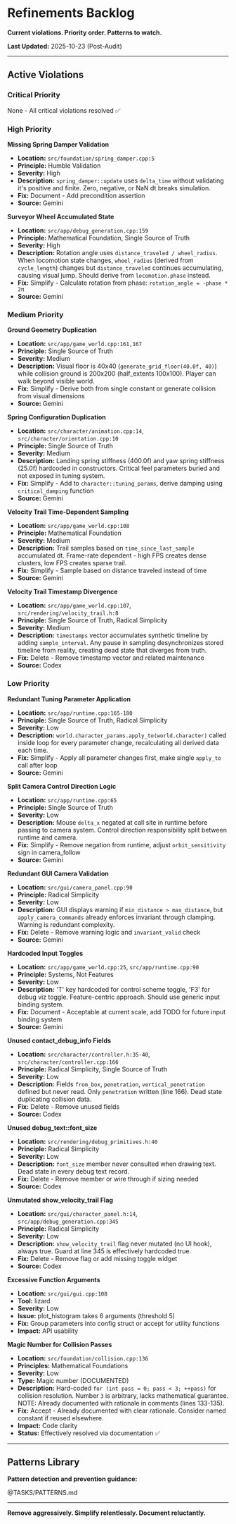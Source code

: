 # Refinements Backlog

**Current violations. Priority order. Patterns to watch.**

**Last Updated:** 2025-10-23 (Post-Audit)

---

## Active Violations

### Critical Priority

None - All critical violations resolved ✅

### High Priority

**Missing Spring Damper Validation**
- **Location:** `src/foundation/spring_damper.cpp:5`
- **Principle:** Humble Validation
- **Severity:** High
- **Description:** `spring_damper::update` uses `delta_time` without validating it's positive and finite. Zero, negative, or NaN dt breaks simulation.
- **Fix:** Document - Add precondition assertion
- **Source:** Gemini

**Surveyor Wheel Accumulated State**
- **Location:** `src/app/debug_generation.cpp:159`
- **Principle:** Mathematical Foundation, Single Source of Truth
- **Severity:** High
- **Description:** Rotation angle uses `distance_traveled / wheel_radius`. When locomotion state changes, `wheel_radius` (derived from `cycle_length`) changes but `distance_traveled` continues accumulating, causing visual jump. Should derive from `locomotion.phase` instead.
- **Fix:** Simplify - Calculate rotation from phase: `rotation_angle = -phase * 2π`
- **Source:** Gemini

### Medium Priority

**Ground Geometry Duplication**
- **Location:** `src/app/game_world.cpp:161,167`
- **Principle:** Single Source of Truth
- **Severity:** Medium
- **Description:** Visual floor is 40x40 (`generate_grid_floor(40.0f, 40)`) while collision ground is 200x200 (half_extents 100x100). Player can walk beyond visible world.
- **Fix:** Simplify - Derive both from single constant or generate collision from visual dimensions
- **Source:** Gemini

**Spring Configuration Duplication**
- **Location:** `src/character/animation.cpp:14`, `src/character/orientation.cpp:10`
- **Principle:** Single Source of Truth
- **Severity:** Medium
- **Description:** Landing spring stiffness (400.0f) and yaw spring stiffness (25.0f) hardcoded in constructors. Critical feel parameters buried and not exposed in tuning system.
- **Fix:** Simplify - Add to `character::tuning_params`, derive damping using `critical_damping` function
- **Source:** Gemini

**Velocity Trail Time-Dependent Sampling**
- **Location:** `src/app/game_world.cpp:108`
- **Principle:** Mathematical Foundation
- **Severity:** Medium
- **Description:** Trail samples based on `time_since_last_sample` accumulated dt. Frame-rate dependent - high FPS creates dense clusters, low FPS creates sparse trail.
- **Fix:** Simplify - Sample based on distance traveled instead of time
- **Source:** Gemini

**Velocity Trail Timestamp Divergence**
- **Location:** `src/app/game_world.cpp:107`, `src/rendering/velocity_trail.h:8`
- **Principle:** Single Source of Truth, Radical Simplicity
- **Severity:** Medium
- **Description:** `timestamps` vector accumulates synthetic timeline by adding `sample_interval`. Any pause in sampling desynchronizes stored timeline from reality, creating dead state that diverges from truth.
- **Fix:** Delete - Remove timestamp vector and related maintenance
- **Source:** Codex


### Low Priority

**Redundant Tuning Parameter Application**
- **Location:** `src/app/runtime.cpp:165-180`
- **Principle:** Single Source of Truth, Radical Simplicity
- **Severity:** Low
- **Description:** `world.character_params.apply_to(world.character)` called inside loop for every parameter change, recalculating all derived data each time.
- **Fix:** Simplify - Apply all parameter changes first, make single `apply_to` call after loop
- **Source:** Gemini

**Split Camera Control Direction Logic**
- **Location:** `src/app/runtime.cpp:65`
- **Principle:** Single Source of Truth
- **Severity:** Low
- **Description:** Mouse `delta_x` negated at call site in runtime before passing to camera system. Control direction responsibility split between runtime and camera.
- **Fix:** Simplify - Remove negation from runtime, adjust `orbit_sensitivity` sign in camera_follow
- **Source:** Gemini

**Redundant GUI Camera Validation**
- **Location:** `src/gui/camera_panel.cpp:90`
- **Principle:** Radical Simplicity
- **Severity:** Low
- **Description:** GUI displays warning if `min_distance > max_distance`, but `apply_camera_commands` already enforces invariant through clamping. Warning is redundant complexity.
- **Fix:** Delete - Remove warning logic and `invariant_valid` check
- **Source:** Gemini

**Hardcoded Input Toggles**
- **Location:** `src/app/game_world.cpp:25`, `src/app/runtime.cpp:90`
- **Principle:** Systems, Not Features
- **Severity:** Low
- **Description:** 'T' key hardcoded for control scheme toggle, 'F3' for debug viz toggle. Feature-centric approach. Should use generic input binding system.
- **Fix:** Document - Acceptable at current scale, add TODO for future input binding system
- **Source:** Gemini

**Unused contact_debug_info Fields**
- **Location:** `src/character/controller.h:35-40`, `src/character/controller.cpp:166`
- **Principle:** Radical Simplicity, Single Source of Truth
- **Severity:** Low
- **Description:** Fields `from_box`, `penetration`, `vertical_penetration` defined but never read. Only `penetration` written (line 166). Dead state duplicating collision data.
- **Fix:** Delete - Remove unused fields
- **Source:** Codex

**Unused debug_text::font_size**
- **Location:** `src/rendering/debug_primitives.h:40`
- **Principle:** Radical Simplicity
- **Severity:** Low
- **Description:** `font_size` member never consulted when drawing text. Dead state in every debug text record.
- **Fix:** Delete - Remove member or wire through if sizing needed
- **Source:** Codex

**Unmutated show_velocity_trail Flag**
- **Location:** `src/gui/character_panel.h:14`, `src/app/debug_generation.cpp:345`
- **Principle:** Radical Simplicity
- **Severity:** Low
- **Description:** `show_velocity_trail` flag never mutated (no UI hook), always true. Guard at line 345 is effectively hardcoded true.
- **Fix:** Delete - Remove flag or add missing toggle widget
- **Source:** Codex

**Excessive Function Arguments**
- **Location:** `src/gui/gui.cpp:108`
- **Tool:** lizard
- **Severity:** Low
- **Issue:** plot_histogram takes 6 arguments (threshold 5)
- **Fix:** Group parameters into config struct or accept for utility functions
- **Impact:** API usability

**Magic Number for Collision Passes**
- **Location:** `src/foundation/collision.cpp:136`
- **Principles:** Mathematical Foundations
- **Severity:** Low
- **Type:** Magic number (DOCUMENTED)
- **Description:** Hard-coded `for (int pass = 0; pass < 3; ++pass)` for collision resolution. Number `3` is arbitrary, lacks mathematical guarantee. NOTE: Already documented with rationale in comments (lines 133-135).
- **Fix:** Accept - Already documented with clear rationale. Consider named constant if reused elsewhere.
- **Impact:** Code clarity
- **Status:** Effectively resolved via documentation ✅


---

## Patterns Library

**Pattern detection and prevention guidance:**

@TASKS/PATTERNS.md

---

**Remove aggressively. Simplify relentlessly. Document reluctantly.**
